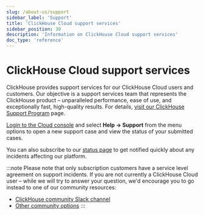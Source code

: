 ```yaml
---
slug: /about-us/support
sidebar_label: 'Support'
title: 'ClickHouse Cloud support services'
sidebar_position: 30
description: 'Information on ClickHouse Cloud support services'
doc_type: 'reference'
---
```


# ClickHouse Cloud support services

ClickHouse provides support services for our ClickHouse Cloud users and customers. Our objective is a support services team that represents the ClickHouse product – unparalleled performance, ease of use, and exceptionally fast, high-quality results. For details, [visit our ClickHouse Support Program](https://clickhouse.com/support/program/) page.

[Login to the Cloud console](https://console.clickhouse.cloud/support) and select **Help -> Support** from the menu options to open a new support case and view the status of your submitted cases. 

You can also subscribe to our [status page](https://status.clickhouse.com) to get notified quickly about any incidents affecting our platform.

:::note
Please note that only subscription customers have a service level agreement on support incidents. If you are not currently a ClickHouse Cloud user – while we will try to answer your question, we'd encourage you to go instead to one of our community resources:

- [ClickHouse community Slack channel](https://clickhouse.com/slack)
- [Other community options](https://github.com/ClickHouse/ClickHouse/blob/master/README.md#useful-links)
:::
